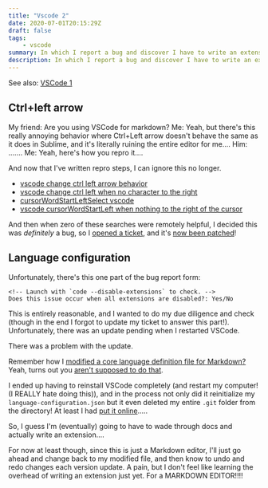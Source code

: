 ```yaml
---
title: "Vscode 2"
date: 2020-07-01T20:15:29Z
draft: false
tags:
    - vscode
summary: In which I report a bug and discover I have to write an extension, sigh
description: In which I report a bug and discover I have to write an extension, sigh
---
```

See also: [VSCode 1](https://river.me/blog/vscode-1/)
## Ctrl+left arrow
My friend: Are you using VSCode for markdown?
Me: Yeah, but there's this really annoying behavior where Ctrl+Left arrow doesn't behave the same as it does in Sublime, and it's literally ruining the entire editor for me....
Him: .......
Me: Yeah, here's how you repro it....


And now that I've written repro steps, I can ignore this no longer.

* [vscode change ctrl left arrow behavior](https://www.google.com/search?q=vscode%20change%20ctrl%20left%20arrow%20behavior)
* [vscode change ctrl left when no character to the right](https://www.google.com/search?ei=sOH4Xo2VMdLXtAayqaygAw&q=vscode+change+ctrl+left+when+no+character+to+the+right&oq=vscode+change+ctrl+left+when+no+character+to+the+right&gs_lcp=CgZwc3ktYWIQAzIFCCEQqwIyBQghEKsCMgUIIRCrAjoECAAQRzoFCCEQoAE6BwghEAoQoAFQyLkMWL7TDGCG1QxoAHACeAGAAfMBiAHrJ5IBBjAuMjYuNJgBAKABAaoBB2d3cy13aXo&sclient=psy-ab&ved=0ahUKEwiNrZCOkqXqAhXSK80KHbIUCzQQ4dUDCAs&uact=5)
* [cursorWordStartLeftSelect vscode](https://www.google.com/search?q=cursorWordStartLeftSelect%20vscode)
* [vscode cursorWordStartLeft when nothing to the right of the cursor](https://www.google.com/search?q=vscode%20cursorWordStartLeft%20when%20nothing%20to%20the%20right%20of%20the%20cursor)

And then when zero of these searches were remotely helpful, I decided this was *definitely* a bug,  so I [opened a ticket](https://github.com/microsoft/vscode/issues/101243), and it's [now been patched](https://github.com/microsoft/vscode/commit/7923112cdd20575406ec547b55a99c289dd7d7e2)!

## Language configuration

Unfortunately, there's this one part of the bug report form:

```
<!-- Launch with `code --disable-extensions` to check. -->
Does this issue occur when all extensions are disabled?: Yes/No
```

This is entirely reasonable, and I wanted to do my due diligence and check (though in the end I forgot to update my ticket to answer this part!). Unfortunately, there was an update pending when I restarted VSCode.

There was a problem with the update.

Remember how I [modified a core language definition file for Markdown?](https://river.me/beta/blog/vscode-1/) Yeah, turns out you [aren't supposed to do that](https://old.reddit.com/r/vscode/comments/5nyyc1/how_do_i_change_the_language_configuration_json/).

I ended up having to reinstall VSCode completely (and restart my computer! (I REALLY hate doing this)), and in the process not only did it reinitialize my `language-configuration.json` but it even deleted my entire `.git` folder from the directory! At least I had [put it online](https://github.com/RheingoldRiver/vscode-markdown-syntax/tree/my-changes).....

So, I guess I'm (eventually) going to have to wade through docs and actually write an extension....

For now at least though, since this is just a Markdown editor, I'll just go ahead and change back to my modified file, and then know to undo and redo changes each version update. A pain, but I don't feel like learning the overhead of writing an extension just yet. For a MARKDOWN EDITOR!!!! 